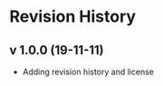 Revision History
================


v 1.0.0 (19-11-11)
-----------------

* Adding revision history and license

